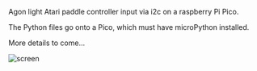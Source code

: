 Agon light Atari paddle controller input via i2c on a raspberry Pi Pico.

The Python files go onto a Pico, which must have microPython installed.

More details to come...

![screen](https://github.com/richardturnnidge/i2c_paddles/pico_i2c_pinouts.png)

